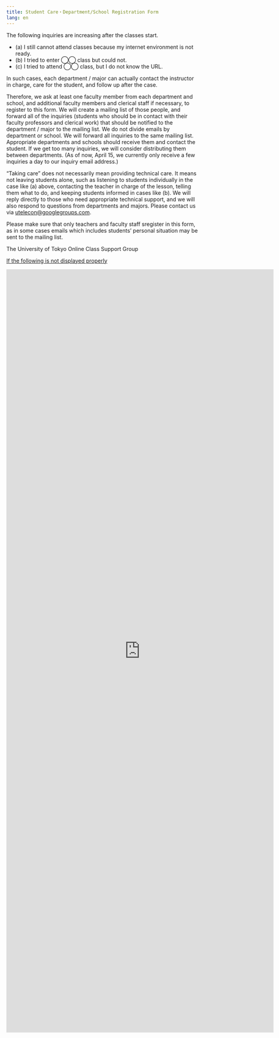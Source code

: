 ```yaml
---
title: Student Care・Department/School Registration Form
lang: en
---
```


The following inquiries are increasing after the classes start.

* (a) I still cannot attend classes because my internet environment is not ready.
* (b) I tried to enter ◯◯ class but could not.
* (c) I tried to attend ◯◯ class, but I do not know the URL.

In such cases, each department / major can actually contact the instructor in charge, care for the student, and follow up after the case.

Therefore, we ask at least one faculty member from each department and school, and additional faculty members and clerical staff if necessary, to register to this form.
We will create a mailing list of those people, and forward all of the inquiries (students who should be in contact with their faculty professors and clerical work) that should be notified to the department / major to the mailing list.
We do not divide emails by department or school. 
We will forward all inquiries to the same mailing list. Appropriate departments and schools should receive them and contact the student.
If we get too many inquiries, we will consider distributing them between departments.
(As of now, April 15, we currently only receive a few inquiries a day to our inquiry email address.)

 “Taking care” does not necessarily mean providing technical care.
 It means not leaving students alone, such as listening to students individually in the case like (a) above, contacting the teacher in charge of the lesson, telling them what to do, and keeping students informed in cases like (b).
 We will reply directly to those who need appropriate technical support, and we will also respond to questions from departments and majors. Please contact us via utelecon@googlegroups.com.
 
 Please make sure that only teachers and faculty staff sregister in this form, as in some cases emails which includes students’ personal situation may be sent to the mailing list.
 
 The University of Tokyo Online Class Support Group

<a href="https://forms.gle/2wyS5Ut3RKaPoP4E7" target="_blank">If the following is not displayed properly</a>

<iframe src="https://docs.google.com/forms/d/e/1FAIpQLSe2hRb_HA45NwC3xnnxXmGjp1_HOwyYzcK8xMBkh99qmsPcQg/viewform?embedded=true" width="700" height="2000" frameborder="0" marginheight="0" marginwidth="0">読み込んでいます…</iframe>



